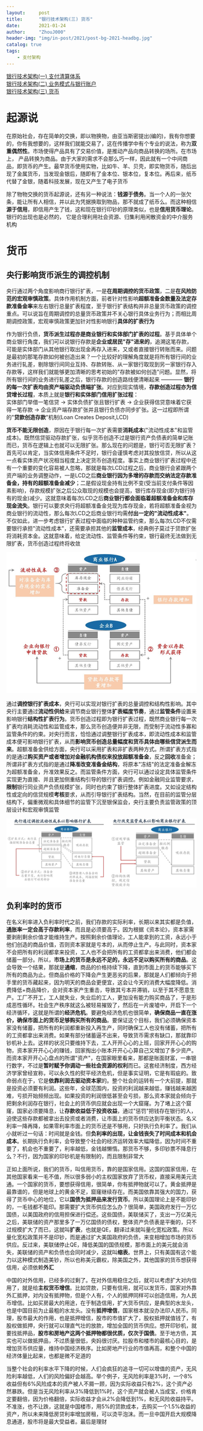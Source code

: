 ```yaml
---
layout:     post
title:      "银行技术架构(三) 货币"
date:       2021-01-24
author:     "ZhouJ000"
header-img: "img/in-post/2021/post-bg-2021-headbg.jpg"
catalog: true
tags:
    - 支付架构
--- 
```


[银行技术架构(一) 支付清算体系](https://zhouj000.github.io/2020/01/05/pay-audit/)   
[银行技术架构(二) 业务模式与银行账户](https://zhouj000.github.io/2020/01/11/bank-account/)   
[银行技术架构(三) 货币](https://zhouj000.github.io/2021/01/24/huobi/)   




# 起源说

在原始社会，存在简单的交换，即以物换物，由亚当斯密提出(编的)，我有你想要的，你有我想要的，这样我们就能交易了，这在传播学中有个专业的说法，称为**双重偶然性**。市场使得产品具有了交易价值，是推动产品向商品转换的场所。在市场上， 产品转换为商品。由于大家的需求不会那么巧一样，因此就有一个中间商品，即货币的产生。最早货币使用实物，比如牛、羊、贝壳，即实物货币，随后出现了金属货币，当发现金银后，随即有了金本位、银本位，复本位。再后来，纸币代替了金银，随着科技发展，现在又产生了电子货币

除了物物交换的货币起源说，还有另一种说法：**钱源于债务**。当一个人的一张欠条，能让所有人相信，并以此为凭据换取到物品，那不就成了纸币么。而这种相信**源于信用**，即信用产生了钱，这和现在银行印钞的原理类似，也是**信用货币理论**。银行的出现也是必然的， 它是合理利用社会资源、归集利用闲散资金的中介服务机构



# 货币

## 央行影响货币派生的调控机制

央行通过两个角度影响商行银行扩表，一是**在周期调控的货币政策**，二是**在风险防范的宏观审慎政策**。具体作用机制方面，前者针对性影响**超额准备金数量及法定存款准备金率**来左右银行总量扩表程度，至于银行扩表结构并非总量货币政策的调控重点。可以说旨在周期调控的总量货币政策并不关心银行具体业务行为；而相比周期调控政策，宏观审慎政策更加针对性影响银行**具体的扩表行为**

作为银行负债，**货币派生过程亦是商业银行和实体部门扩表的过程**。基于具体单个商业银行角度，我们可以说银行存款是**企业或居民"存"进来的**，追溯这笔存款，可能是实体部门从其他银行取出现金再存入进来，又或者直接银行转账而来。问题是最初的那笔存款如何被创造出来？一个比较好的理解角度就是将所有银行间的业务进行轧差，剔除银行间同业互持、存款转账、从一家银行取现到另一家银行存入存款等，这样我们就能够更加清晰的思考初始的"存款被如何创造"问题。显然，将所有银行间的业务进行轧差之后，银行存款的创造路线便清晰起来 ———— **银行的每一次扩表均由资产端驱动负债端扩张**。对应到现实情境，**存款创造过程亦为信贷增长过程**，本质上就是**银行和实体部门信用扩张过程**：  
实体部门举借一笔信贷 → 实体负债扩张且银行扩表 → 企业获得信贷意味着它获得一笔存款 → 企业资产端存款扩张并且银行负债亦同步扩张。这一过程即所谓的"**贷款创造存款**"机制(Loan Creates Deposit,LCD)

**货币不能无限创造**，原因在于银行每一次扩表需要**消耗成本**("流动性成本"和监管成本)。既然信贷驱动存款扩张，似乎货币创造不过是银行资产负债表的简单记账而已，货币在逻辑上也就可以无限扩张。那么现在的问题是，银行可否无限扩表？首先可以肯定，当实体信用条件不足时，银行会谨慎考虑对其投放信贷，所以从这一点看实体资产状况相当程度上决定货币创造程度。事实上商业银行扩表过程中还有一个重要的变化容易被人忽略，那就是每次LCD过程之后，商业银行会紧跟两个资产端的业务调整动作，一是LCD之后**商业银行因为多增的存款而交纳法定存款准备金，持有的超额准备金减少**；二是假设现金持有比例不变(受当前支付条件等因素影响)，存款规模扩张之后公众取现的规模也会提高，银行库存现金(即为银行持有的现金)减少。这就意味着每次LCD之后**商业银行都会面临着超额准备金和库存现金流失**。银行可以要求央行将超额准备金兑现为库存现金，若将超额准备金视为商业银行的流动性，那么每次LCD之后商业银行均需**付出一定的"流动性成本"**。不仅如此，进一步考虑银行扩表过程中面临的种种监管约束，那么每次LCD不仅需要银行承担"流动性成本"，还需要承担其他的**监管成本**，经典例子莫过于贷款扩张将消耗资本金。这就意味着，给定流动性、监管条件等约束，银行最终无法做到无限扩表，货币创造过程终将收敛

![lcd](/img/in-post/2021/01/lcd.jpg)

通过**调控银行扩表成本**，央行可以实现对银行扩表的总量调控和结构性影响。其中央行主要通过**流动性供给**来调节商业银行整体**扩表幅度节奏**，通过**监管条件**设置来影响银行**结构性扩表行为**。货币创造过程即为银行扩表过程，既然商业银行每一次扩表均消耗流动性和监管成本，那么货币创造便并非无限，而受制于流动性多寡和监管条件的约束。对央行而言，恰恰通过调整银行扩表成本，即流动性成本和监管成本便可影响银行扩表，从而**影响货币创造总量幅度和货币具体由哪些信贷派生而来**。超额准备金供给方面，央行可以采用扩表和非扩表两种方式。所谓扩表方式指的是通过**购买资产或者增加对金融机构债权来投放超额准备金**，反之**回收**准备金；所谓非扩表方式指的是通过**降准改变准备金结构**，将原本"冻结"的法定准备金解冻为超额准备金，升准效果反之。而监管条件方面，央行可以通过设定具体监管条件实现更为直接、并且更加侧重结构引导的银行扩表调控。例如金融同业监管要求，**限制**银行同业资产负债规模扩张，同时也约束了银行整体扩表进度。又如设定结构性或定向的信贷规模**考核**要求，从而引导银行扩表结构。当然，在目前的监管分层结构下，偏重微观和具体细节的监管下沉至银保监会，央行主要负责监管政策的顶层设计和宏观审慎监管

![eff](/img/in-post/2021/01/eff.jpg)



## 负利率时的货币

在名义利率进入负利率时代之前，我们存款的实际利率，长期以来其实都是负值，**通胀率一定会高于存款利率**，而且是必须要高于。因为根据《资本论》，资本家需要剥削剩余价值才能维持生产。按照剩余价值理论，工人能拿到的工资，永远小于他们创造的商品价值，否则资本家就是亏本的，从而停止生产。与此同时，资本家不会把所有的利润都拿来投资，工人也不会把所有的工资都拿出来消费，他们都会储蓄一部分。所以，**市场上的货币是永远不足的，永远不足以购买所有的商品**。这会导致一个结果，那就是**通缩**，商品的价格持续下降，直到市面上的货币能够买下所有的商品为止。但商品价格的下降会产生更恶劣的后果，那就是人们都倾向于把手里的货币藏起来，因为明天的商品会更便宜，这会让今天的消费大幅度降低。消费降低+商品降价，会对资本家产生重击，导致其亏本并滞销，以至于其不愿意生产。工厂不开工，工人就失业，失业后的工人，更加没有能力购买商品了，于是形成恶性循环。社会生产秩序就这么被轻易摧毁了，然后在一片废墟中，开启下一个经济循环，这就是所谓的**经济危机**。要避免经济危机也很简单，**确保商品一直在涨价，确保市面上的货币足够购买所有的商品**。要保证这个目标，我们必须确保资本家没有储蓄，把所有的利润都重新投入再生产，同时确保工人也没有储蓄，把所有的工资都拿出来消费。如果有部分储蓄逼不出来，导致货币需求有缺口，那就靠印钞机补上去。这样的状况只要维持下去，工人开开心心的上班，回家开开心心的购物，资本家开开心心的赚钱，回家掏出小账本开开心心算自己又增加了多少资产。而资本家开开心心盘点的所谓"资产"，在国家眼里看来，那都是账面财富，一串银行数字，不过是**暂时赋予你调动一些社会资源的权利**而已。这套经济制度，西方经济学家曾经宣称，可以永久性的熨平经济危机，但是事实证明，它是有瑕疵的。致命弱点在于，它是**依靠利润去驱动资本家**的。整个社会的运转有一个大前提，那就是投资必须要有利润。这些年，全球范围内，投资的利润越来越低，赚钱越来越困难，亏损开始频频出现。如果投资的利润很低甚至会亏损，那么资本家就会倾向于把剩余利润存在银行，社会上的货币供应就会出现一个大窟窿。为了堵上这个窟窿，国家必须要降息，让**存款收益低于投资收益**，通过"惩罚"把钱存在银行的人，迫使这些存款都被拿出去投资或者消费，让市面上的货币供应达到平衡状态。名义利率一降再降，如果零利率市面上的货币还是不够用，只好执行负利率了。我们从小就听过一句话：时间就是金钱。但**负利率的出现，让金钱丧失了时间成本和机会成本**。长期执行负利率，会导致整个社会的经济运转效率大幅降低，因为时间不重要了，机会也不重要了，利率越低，金钱越懒惰。那货币不够，多印钞票不降息行么？不行，因为国家的印钞机是有限制的，而且限制非常大

正如上面所说，我们的货币，叫信用货币，靠的是国家信用。这国的国家信用，在其他国家看来一毛不值，所以很多弱小的主权国家放弃了货币权，直接采用美元流通。一个国家的货币，要想获得信用，很简单，你有抵押物就可以了。黄金抵押是最靠谱的，但是地球上的黄金不足，窟窿继续存在。而美国依靠其强大的国力，获得了货币中心的地位，它以**国债为抵押品来发行货币**。所以美国理论上是不能印钞的，一毛钱都不能印。那需要扩大货币供应怎么办？很简单，美国政府发行一万亿国债，以美国政府的信用担保进行偿还。这些国债，美联储买了，支出一万亿美元之后，美联储的资产那里多了一万亿国债的债权，整体资产负债表是平衡的，只不过规模扩大了而已，这就叫**扩表**，也就是QE，翻译过来就叫量化宽松政策。所以量化宽松政策并不是印钞，而是通过扩大美国政府的负债，来变相增加市场的货币供应。反过来，美联储停止QE，降低美国的国债规模，那市面上的美元就会消失，美联储的资产和负债也会同时减少，这就叫**缩表**。世界上，只有美国有这个能力以这种模式制造美钞，所以也称美元霸权，除美国之外，其他国家的货币想获得信用，必须依赖**外汇**

中国的对外信用，已经多的过剩了。在对外信用稳住之后，就可以考虑扩大对内信用了，就是给**主权货币增信**。比如贷款，只要有信用，就可以发货币，国家对外靠外汇抵押，对内没有抵押物，但是个人有，个人的抵押同样可以创造信用，为人民币增信。比如买房最大的用途，在于制造信用，扩大货币供应，是典型的水龙头，也是中国目前为止最粗的水龙头。没有**抵押增信**，国家根本就没办法印人民币。同理，股市最大的作用，也是抵押增信，股市的市值扩大了，股权抵押就值钱了，有股权做抵押，央行就可以理直气壮的放款，增加全国的货币供应。想开印钞机，就要找抵押品，**股市和房地产这两个抵押物都很优质，仅次于国债**。至于地方债，其实也可以做抵押品，不过质量很低，央妈很讨厌。拉股市和楼市的最核心目的，是增加货币供应量，维持中国经济秩序。比如房地产行业的市值再高，和整个中国的经济体量比起来，也都是微不足道的

当整个社会的利率水平下降的时候，人们会疯狂的追寻一切可以增值的资产，无风险利率越低，人们的风险偏好会越高。举个例子，无风险利率是3%时，一个8%收益但有6%风险成本的资产被人不屑一顾，因为实际收益只有2%，这个资产必然暴跌。但是当无风险利率从3%降低到1%时，这个资产就会被人当成宝，价格肯定要翻倍，因为价格翻倍，实际收益才会从2%会降低到1%，和无风险收益持平。不准涨，也不让跌，这就是中国楼市，用5%的贷款成本，去购买一个1.5%收益的资产，所以未来降低房贷利率增加房租，可以烫平泡沫。而一旦中国开启大规模降息通道，股市将是最大受益者。最后是理财



